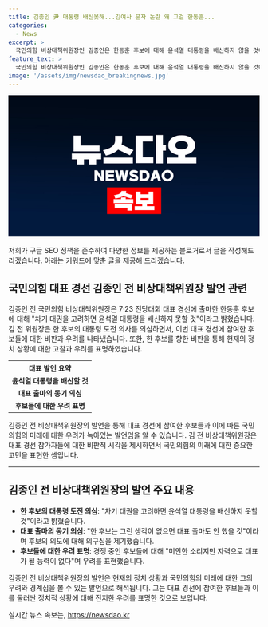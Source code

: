```yaml
---
title: 김종인 尹 대통령 배신못해...김여사 문자 논란 왜 그걸 한동훈...
categories:
  - News
excerpt: >
  국민의힘 비상대책위원장인 김종인은 한동훈 후보에 대해 윤석열 대통령을 배신하지 않을 것이라고 강조하며, 윤 대통령의 지지 중요성을 강조했다. 한 후보를 비난하고, 윤석열 대통령을 지키는 것이 중요하다고 주장했으며, 검찰 출신의 지도자에 대한 부정적인 견해를 밝혔다. 또한, 특정 후보를 비난하며 대통령의 결정에 대해 물어보는 것을 비판하고, 국민의힘의 존속을 위해 후보 내쫓음으로 인한 어려움을 강조했다.
feature_text: >
  국민의힘 비상대책위원장인 김종인은 한동훈 후보에 대해 윤석열 대통령을 배신하지 않을 것이라고 강조하며, 윤 대통령의 지지 중요성을 강조했다. 한 후보를 비난하고, 윤석열 대통령을 지키는 것이 중요하다고 주장했으며, 검찰 출신의 지도자에 대한 부정적인 견해를 밝혔다. 또한, 특정 후보를 비난하며 대통령의 결정에 대해 물어보는 것을 비판하고, 국민의힘의 존속을 위해 후보 내쫓음으로 인한 어려움을 강조했다.
image: '/assets/img/newsdao_breakingnews.jpg'
---
```


<p><img src="/assets/img/newsdao_breakingnews.jpg" alt="ranknews 속보" /></p>

<p>저희가 구글 SEO 정책을 준수하여 다양한 정보를 제공하는 블로거로서 글을 작성해드리겠습니다. 아래는 키워드에 맞춘 글을 제공해 드리겠습니다.</p>

<h2 data-ke-size="size26">국민의힘 대표 경선 김종인 전 비상대책위원장 발언 관련</h2>

<p data-ke-size="size16">김종인 전 국민의힘 비상대책위원장은 7·23 전당대회 대표 경선에 출마한 한동훈 후보에 대해 "차기 대권을 고려하면 윤석열 대통령을 배신하지 못할 것"이라고 밝혔습니다. 김 전 위원장은 한 후보의 대통령 도전 의사를 의심하면서, 이번 대표 경선에 참여한 후보들에 대한 비판과 우려를 나타냈습니다. 또한, 한 후보를 향한 비판을 통해 현재의 정치 상황에 대한 고찰과 우려를 표명하였습니다.</p>

<table>
    <tr>
        <th style="text-align: center; height: 17px;"><b>대표 발언 요약</b></th>
    </tr>
    <tr>
        <td style="text-align: center; height: 17px;"><b>윤석열 대통령을 배신할 것</b></td>
    </tr>
    <tr>
        <td style="text-align: center; height: 17px;"><b>대표 출마의 동기 의심</b></td>
    </tr>
    <tr>
        <td style="text-align: center; height: 17px;"><b>후보들에 대한 우려 표명</b></td>
    </tr>
</table>

<p data-ke-size="size16">김종인 전 비상대책위원장의 발언을 통해 대표 경선에 참여한 후보들과 이에 따른 국민의힘의 미래에 대한 우려가 녹아있는 발언임을 알 수 있습니다. 김 전 비상대책위원장은 대표 경선 참가자들에 대한 비판적 시각을 제시하면서 국민의힘의 미래에 대한 중요한 고민을 표현한 셈입니다.</p>

<hr>

<h2 data-ke-size="size26">김종인 전 비상대책위원장의 발언 주요 내용</h2>

<ul>
    <li><b>한 후보의 대통령 도전 의심</b>: "차기 대권을 고려하면 윤석열 대통령을 배신하지 못할 것"이라고 밝혔습니다.</li>
    <li><b>대표 출마의 동기 의심</b>: "한 후보는 그런 생각이 없으면 대표 출마도 안 했을 것"이라며 후보의 의도에 대해 의구심을 제기했습니다.</li>
    <li><b>후보들에 대한 우려 표명</b>: 경쟁 중인 후보들에 대해 "미안한 소리지만 자력으로 대표가 될 능력이 없다"며 우려를 표현했습니다.</li>
</ul>

<p data-ke-size="size16">김종인 전 비상대책위원장의 발언은 현재의 정치 상황과 국민의힘의 미래에 대한 그의 우려와 경계심을 볼 수 있는 발언으로 해석됩니다. 그는 대표 경선에 참여한 후보들과 이를 둘러싼 정치적 상황에 대해 진지한 우려를 표명한 것으로 보입니다.</p>
실시간 뉴스 속보는, <a href="https://newsdao.kr" rel="dofollow">https://newsdao.kr</a>


